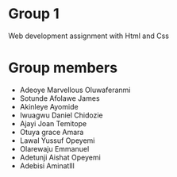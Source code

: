 # Group 1
Web development assignment with Html and Css

# Group members
* Adeoye Marvellous Oluwaferanmi
* Sotunde Afolawe James
* Akinleye Ayomide
* Iwuagwu Daniel Chidozie
* Ajayi Joan Temitope
* Otuya grace Amara
* Lawal Yussuf Opeyemi
* Olarewaju Emmanuel
* Adetunji Aishat Opeyemi
* Adebisi Aminatlll

